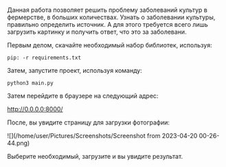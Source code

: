 Данная работа позволяет решить проблему заболеваний культур в фермерстве, в больших количествах. Узнать о заболевании культуры, правильно определить источник. А для этого требуется всего лишь загрузить картинку и получить ответ, что это за заболевани.


Первым делом, скачайте необходимый набор библиотек, используя:

```pip: -r requirements.txt```

Затем, запустите проект, используя команду:

```python3 main.py```

Затем перейдите в браузере на следующий адрес:

http://0.0.0.0:8000/

После, вы увидите страницу для загрузки фотографии:

![](/home/user/Pictures/Screenshots/Screenshot from 2023-04-20 00-26-44.png)

Выберите необходимый, загрузите и вы увидите результат.